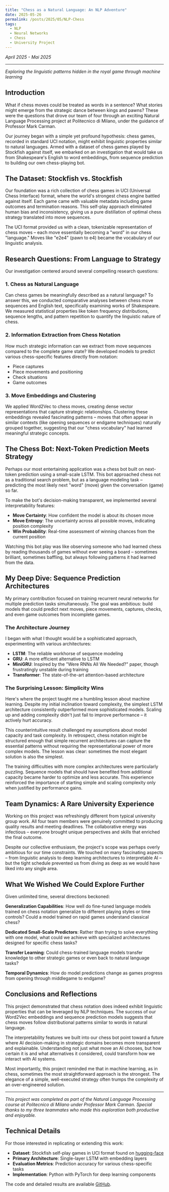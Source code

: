 ```yaml
---
title: "Chess as a Natural Language: An NLP Adventure"
date: 2025-05-26
permalink: /posts/2025/05/NLP-Chess
tags:
  - NLP
  - Neural Networks
  - Chess
  - University Project
---
```

*April 2025 - Mai 2025*

---

*Exploring the linguistic patterns hidden in the royal game through machine learning*


## Introduction

What if chess moves could be treated as words in a sentence? What stories might emerge from the strategic dance between kings and pawns? These were the questions that drove our team of four through an exciting Natural Language Processing project at Politecnico di Milano, under the guidance of Professor Mark Carman.

Our journey began with a simple yet profound hypothesis: chess games, recorded in standard UCI notation, might exhibit linguistic properties similar to natural languages. Armed with a dataset of chess games played by Stockfish against itself, we embarked on an investigation that would take us from Shakespeare's English to word embeddings, from sequence prediction to building our own chess-playing bot.

## The Dataset: Stockfish vs. Stockfish

Our foundation was a rich collection of chess games in UCI (Universal Chess Interface) format, where the world's strongest chess engine battled against itself. Each game came with valuable metadata including game outcomes and termination reasons. This self-play approach eliminated human bias and inconsistency, giving us a pure distillation of optimal chess strategy translated into move sequences.

The UCI format provided us with a clean, tokenizable representation of chess moves – each move essentially becoming a "word" in our chess "language." Moves like "e2e4" (pawn to e4) became the vocabulary of our linguistic analysis.

## Research Questions: From Language to Strategy

Our investigation centered around several compelling research questions:

### 1. Chess as Natural Language
Can chess games be meaningfully described as a natural language? To answer this, we conducted comparative analyses between chess move sequences and English text, specifically examining works of Shakespeare. We measured statistical properties like token frequency distributions, sequence lengths, and pattern repetition to quantify the linguistic nature of chess.

### 2. Information Extraction from Chess Notation
How much strategic information can we extract from move sequences compared to the complete game state? We developed models to predict various chess-specific features directly from notation:

- Piece captures  
- Piece movements and positioning
- Check situations
- Game outcomes

### 3. Move Embeddings and Clustering
We applied Word2Vec to chess moves, creating dense vector representations that capture strategic relationships. Clustering these embeddings revealed fascinating patterns – moves that often appear in similar contexts (like opening sequences or endgame techniques) naturally grouped together, suggesting that our "chess vocabulary" had learned meaningful strategic concepts.

## The Chess Bot: Next-Token Prediction Meets Strategy

Perhaps our most entertaining application was a chess bot built on next-token prediction using a small-scale LSTM. This bot approached chess not as a traditional search problem, but as a language modeling task – predicting the most likely next "word" (move) given the conversation (game) so far.

To make the bot's decision-making transparent, we implemented several interpretability features:
- **Move Certainty**: How confident the model is about its chosen move
- **Move Entropy**: The uncertainty across all possible moves, indicating position complexity  
- **Win Probability**: Real-time assessment of winning chances from the current position

Watching this bot play was like observing someone who had learned chess by reading thousands of games without ever seeing a board – sometimes brilliant, sometimes baffling, but always following patterns it had learned from the data.

## My Deep Dive: Sequence Prediction Architectures

My primary contribution focused on training recurrent neural networks for multiple prediction tasks simultaneously. The goal was ambitious: build models that could predict next moves, piece movements, captures, checks, and even game outcomes from incomplete games.

### The Architecture Journey
I began with what I thought would be a sophisticated approach, experimenting with various architectures:
- **LSTM**: The reliable workhorse of sequence modeling
- **GRU**: A more efficient alternative to LSTM
- **MiniGRU**: Inspired by the "Were RNNs All We Needed?" paper, though frustratingly unstable during training
- **Transformer**: The state-of-the-art attention-based architecture

### The Surprising Lesson: Simplicity Wins

Here's where the project taught me a humbling lesson about machine learning. Despite my initial inclination toward complexity, the simplest LSTM architecture consistently outperformed more sophisticated models. Scaling up and adding complexity didn't just fail to improve performance – it actively hurt accuracy.

This counterintuitive result challenged my assumptions about model capacity and task complexity. In retrospect, chess notation might be structured enough that simple recurrent architectures can capture the essential patterns without requiring the representational power of more complex models. The lesson was clear: sometimes the most elegant solution is also the simplest.

The training difficulties with more complex architectures were particularly puzzling. Sequence models that should have benefited from additional capacity became harder to optimize and less accurate. This experience reinforced the importance of starting simple and scaling complexity only when justified by performance gains.

## Team Dynamics: A Rare University Experience

Working on this project was refreshingly different from typical university group work. All four team members were genuinely committed to producing quality results and meeting deadlines. The collaborative energy was infectious – everyone brought unique perspectives and skills that enriched the final outcome.

Despite our collective enthusiasm, the project's scope was perhaps overly ambitious for our time constraints. We touched on many fascinating aspects – from linguistic analysis to deep learning architectures to interpretable AI – but the tight schedule prevented us from diving as deep as we would have liked into any single area.

## What We Wished We Could Explore Further

Given unlimited time, several directions beckoned:

**Generalization Capabilities**: How well do fine-tuned language models trained on chess notation generalize to different playing styles or time controls? Could a model trained on rapid games understand classical chess?

**Dedicated Small-Scale Predictors**: Rather than trying to solve everything with one model, what could we achieve with specialized architectures designed for specific chess tasks?

**Transfer Learning**: Could chess-trained language models transfer knowledge to other strategic games or even back to natural language tasks?

**Temporal Dynamics**: How do model predictions change as games progress from opening through middlegame to endgame?

## Conclusions and Reflections

This project demonstrated that chess notation does indeed exhibit linguistic properties that can be leveraged by NLP techniques. The success of our Word2Vec embeddings and sequence prediction models suggests that chess moves follow distributional patterns similar to words in natural language.

The interpretability features we built into our chess bot point toward a future where AI decision-making in strategic domains becomes more transparent and explainable. Understanding not just what move an AI chooses, but how certain it is and what alternatives it considered, could transform how we interact with AI systems.

Most importantly, this project reminded me that in machine learning, as in chess, sometimes the most straightforward approach is the strongest. The elegance of a simple, well-executed strategy often trumps the complexity of an over-engineered solution.

---

*This project was completed as part of the Natural Language Processing course at Politecnico di Milano under Professor Mark Carman. Special thanks to my three teammates who made this exploration both productive and enjoyable.*

## Technical Details

For those interested in replicating or extending this work:
- **Dataset**: Stockfish self-play games in UCI format found on [hugging-face](https://huggingface.co/datasets/laion/strategic_game_chess/viewer/default/train?views%5B%5D=train)
- **Primary Architecture**: Single-layer LSTM with embedding layers
- **Evaluation Metrics**: Prediction accuracy for various chess-specific tasks
- **Implementation**: Python with PyTorch for deep learning components

The code and detailed results are available [GitHub](https://github.com/NLP-Project-PoliMi-2025/NLP-Project/).